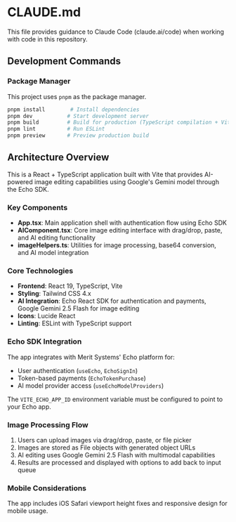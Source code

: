 # CLAUDE.md

This file provides guidance to Claude Code (claude.ai/code) when working with code in this repository.

## Development Commands

### Package Manager
This project uses `pnpm` as the package manager.

```bash
pnpm install        # Install dependencies
pnpm dev           # Start development server
pnpm build         # Build for production (TypeScript compilation + Vite build)
pnpm lint          # Run ESLint
pnpm preview       # Preview production build
```

## Architecture Overview

This is a React + TypeScript application built with Vite that provides AI-powered image editing capabilities using Google's Gemini model through the Echo SDK.

### Key Components

- **App.tsx**: Main application shell with authentication flow using Echo SDK
- **AIComponent.tsx**: Core image editing interface with drag/drop, paste, and AI editing functionality
- **imageHelpers.ts**: Utilities for image processing, base64 conversion, and AI model integration

### Core Technologies

- **Frontend**: React 19, TypeScript, Vite
- **Styling**: Tailwind CSS 4.x
- **AI Integration**: Echo React SDK for authentication and payments, Google Gemini 2.5 Flash for image editing
- **Icons**: Lucide React
- **Linting**: ESLint with TypeScript support

### Echo SDK Integration

The app integrates with Merit Systems' Echo platform for:
- User authentication (`useEcho`, `EchoSignIn`)
- Token-based payments (`EchoTokenPurchase`)
- AI model provider access (`useEchoModelProviders`)

The `VITE_ECHO_APP_ID` environment variable must be configured to point to your Echo app.

### Image Processing Flow

1. Users can upload images via drag/drop, paste, or file picker
2. Images are stored as File objects with generated object URLs
3. AI editing uses Google Gemini 2.5 Flash with multimodal capabilities
4. Results are processed and displayed with options to add back to input queue

### Mobile Considerations

The app includes iOS Safari viewport height fixes and responsive design for mobile usage.